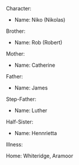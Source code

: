 Character:
- Name: Niko (Nikolas)


Brother: 
- Name: Rob (Robert)


Mother:
- Name: Catherine


Father:
- Name: James


Step-Father:
- Name: Luther


Half-Sister:
- Name: Hennrietta


Illness: 


Home: Whiteridge, Aramoor